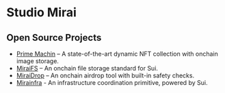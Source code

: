 # Studio Mirai

## Open Source Projects

* [Prime Machin](https://github.com/mirai-labs/prime-machin-contracts/) – A state-of-the-art dynamic NFT collection with onchain image storage.
* [MiraiFS](https://github.com/studio-mirai/miraifs) – An onchain file storage standard for Sui.
* [MiraiDrop](https://github.com/studio-mirai/miraidrop) – An onchain airdrop tool with built-in safety checks.
* [Mirainfra](https://github.com/studio-mirai/mirainfra) - An infrastructure coordination primitive, powered by Sui.
